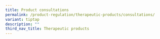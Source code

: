 ```yaml
---
title: Product consultations
permalink: /product-regulation/therapeutic-products/consultations/
variant: tiptap
description: ""
third_nav_title: Therapeutic products
---
```

